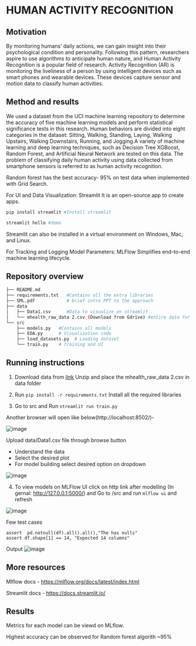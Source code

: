 # HUMAN ACTIVITY RECOGNITION

## Motivation

By monitoring humans’ daily actions, we can gain insight into their psychological condition and personality. Following this pattern, researchers aspire to use algorithms to anticipate human nature, and Human Activity Recognition is a popular field of research. Activity Recognition (AR) is monitoring the liveliness of a person by using intelligent devices such as smart phones and wearable devices. These devices capture sensor and motion data to classify human activities.


## Method and results

We used a dataset from the UCI machine learning repository to determine the accuracy of five machine learning models and perform statistical significance tests in this research. Human behaviors are divided into eight categories in the dataset: Sitting, Walking, Standing, Laying, Walking Upstairs, Walking Downstairs, Running, and Jogging.A variety of machine learning and deep learning techniques, such as Decision Tree XGBoost, Random Forest, and Artificial Neural Network are tested on this data. The problem of classifying daily human activity using data collected from smartphone sensors is referred to as human activity recognition.

Random forest has the best accuracy- 95% on test data when implemented with Grid Search.

For UI and Data Visualization: Streamlit
It is an open-source app to create apps.

``` bash
pip install streamlit #Install streamlit

streamlit hello #demo
```
Streamlit can also be installed in a virtual environment on Windows, Mac, and Linux.

For Tracking and Logging Model Parameters: MLFlow
Simplifies end-to-end machine learning lifecycle.
 


## Repository overview
```bash
├── README.md         
├── requirements.txt   #Contains all the extra libraries
├── SML.pdf            # brief intro PPT to the approach
├── data
│   ├── Data1.csv      #Data to visualize on streamlit     
│   └── mhealth_raw_data 2.csv (Download from Gdrive) #entire data for training
└── src
    ├── models.py   #Contains all models
    ├── EDA.py      # Visualization code
    ├── load_datasets.py  # Loading dataset
    └── train.py    # training and UI 
 ```

## Running instructions

1) Download data from  [link](https://drive.google.com/file/d/14RkZYl9BdzFaOpZimL9FPRpIrWGEsbMY/view?usp=sharing)
Unzip and place the mhealth_raw_data 2.csv in data folder

2) Run ``` pip install -r requirements.txt ```
Install all the required libraries 

3) Go to src and Run ``` streamlit run train.py ```

Another browser will open like below(http://localhost:8502/)-

![image](https://user-images.githubusercontent.com/29593466/146152018-9d2254e3-00d3-49a0-bf75-90f46677ae1e.png)

Upload data/Data1.csv file through browse button
- Understand the data 
- Select the desired plot
- For model building select desired option on dropdown

![image](https://user-images.githubusercontent.com/29593466/146152041-5e1104c2-22fe-4c0f-b8ad-3a7eaad9c5b8.png)


4) To view models on MLFlow UI click on http link after modelling (In gernal: http://127.0.0.1:5000/)
and 
Go to /src and run ``` mlflow ui ```
and refresh

![image](https://user-images.githubusercontent.com/29593466/146152075-947ad203-5245-4af8-bc20-e62504c58114.png)
 
Few test cases
 ``` assert(len(df)!=0),"file not selected" 
assert  pd.notnull(df).all().all(),"The has nulls"
assert df.shape[1] == 14, "Expected 14 columns" 
``` 
Output ![image](https://user-images.githubusercontent.com/29593466/146166968-0552f620-38da-49ec-b7ba-8f64a6feaaff.png)


## More resources

Mlflow docs - https://mlflow.org/docs/latest/index.html

Streamlit docs - https://docs.streamlit.io/

## Results 
Metrics for each model can be viewd on MLflow. 

Highest accuracy can be observed for Random forest algorith ~95%
